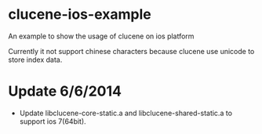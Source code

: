 clucene-ios-example
===================

An example to show the usage of clucene on ios platform

Currently it not support chinese characters because clucene use unicode to store index data.

# Update 6/6/2014
* Update libclucene-core-static.a and libclucene-shared-static.a to support ios 7(64bit).